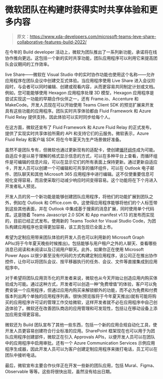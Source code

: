 # 微软团队在构建时获得实时共享体验和更多内容

> 原文：<https://www.xda-developers.com/microsoft-teams-leve-share-collaborative-features-build-2022/>

在今年的 Build developer 活动上，微软为团队推出了一系列新功能，承诺将在线协作推向更远。这包括一个新的实时共享功能，团队应用程序可以利用它来提高团队会议期间的工作效率。

live Share——微软在 Visual Studio 中的实时协作功能也使用这个名称——允许应用程序在团队会议中创建交互式体验。当应用程序使用 Live Share 进入会议阶段时，与会者可以同时编辑、创建或观看内容，从而更容易共同制定计划或文档。例如，您可能能够使用 Hexagon 应用程序处理 3D 模型，Hexagon 应用程序是尝试实现这一功能的早期合作伙伴之一，还有 Frame.io、Accenture 和 MakeCode。开发人员现在可以开始使用 Teams Client SDK 的预览扩展来开发具有这些功能的应用程序。团队实时共享体验都由 Fluid Framework 和 Azure Fluid Relay 提供支持，因此体验可以实时同步给每个人。

在这方面，微软还宣布了 Fluid Framework 和 Azure Fluid Relay 的正式发布，提供了实现实时共享体验所需的 API 和支持它们的云服务。微软表示，Azure Fluid Relay 和客户端 SDK 将在今年夏天为生产场景做好准备。

虽然不是团队专有，但微软也通过更新现有的适配卡，使创建[循环组件](https://www.xda-developers.com/microsoft-office-ignite-2021/)成为可能。自适应卡是以易于理解的格式显示信息的方式，可以在多种平台上查看，而循环组件是可编辑的信息片段，可以在显示它们的所有表面上保持更新。通过更新自适应卡，开发人员可以创建一个可编辑和可共享的循环组件，可以在 Outlook 电子邮件、团队聊天和其他 Microsoft 365 应用程序中进行编辑。这不仅使重要信息可视化变得容易，而且使采取行动减少响应时间变得容易。这个功能将在下个月进入开发者私人预览。

开发人员的另一个新功能是能够创建团队应用程序，将他们的功能扩展到团队之外，例如在 Outlook 和 Office.com 中。这使得应用程序能够将他们的个人标签带到这些其他表面，并在 Outlook 中集成基于搜索的消息扩展，同时使用单个代码库。这是随着 Teams Javascript 2.0 SDK 和 App manifest v1.13 的发布而实现的，目前已经正式发布。使用新的 Teams Toolkit for Visual Studio Code，为团队构建应用程序也变得更加容易，该工具包现已全面上市。

希望为定制应用带来团队体验的开发人员也可以利用新的 Microsoft Graph APIs(将于今年夏天晚些时候推出)。包括能够与用户租户之外的人聊天、查看哪些消息已阅读和未阅读以及订阅用户聊天。此外，如果你正在使用 Microsoft Power Apps 以很少甚至没有代码的方式构建定制应用程序，该公司正在推出协作控件，让你可以将团队会议、按平移器执行的任务、会议、文件等直接集成到应用程序中。

对于希望将团队应用货币化的开发者来说，微软也从今天开始让创造应用内购买体验成为可能。通过这种方式，开发者可以创造一种“免费增值”的体验，客户可以免费安装一个应用程序，但通过应用内购买来解锁额外的功能，而不必为免费和付费版本列出两个单独的应用程序列表。很快(预览版将于今年夏天推出)就有可能将购买的应用程序许可证的管理工作交给微软，这样开发者就不必在应用程序中自己创造体验了。微软还在改善团队商店的应用管理和可发现性，包括让在移动设备上添加应用变得更容易。

微软还为 Build 团队宣布了其他一些东西，包括一个新的应用合规自动化工具，使开发人员更容易创建符合行业标准的应用。SharePoint 框架现在也可以用于为团队应用程序创建部件，微软正在引入 Approvals APIs，以便开发人员可以在团队中的应用程序中启用审批。还有一个 Azure Communication Services 示例应用程序生成器，因此开发人员可以为客户创建定制应用程序来拨打电话，员工可以在团队中接听电话。

最后，微软宣布主要合作伙伴正在开发一些新的团队应用，包括 Mural、Figma、Observable 等等。这些将很快出现，虽然没有给出日期。